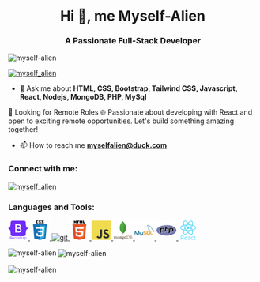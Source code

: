 <h1 align="center">Hi 👋, me Myself-Alien</h1>
<h3 align="center">A Passionate Full-Stack Developer</h3>

<p align="left"> <img src="https://komarev.com/ghpvc/?username=myself-alien&label=Profile%20views&color=0e75b6&style=flat" alt="myself-alien" /> </p>

<p align="left"> <a href="https://twitter.com/myself_alien" target="blank"><img src="https://img.shields.io/twitter/follow/myself_alien?logo=twitter&style=for-the-badge" alt="myself_alien" /></a> </p>


- 💬 Ask me about **HTML, CSS, Bootstrap, Tailwind CSS, Javascript, React, Nodejs, MongoDB, PHP, MySql**

💼 Looking for Remote Roles 🌐
Passionate about developing with React and open to exciting remote opportunities. Let's build something amazing together!

- 📫 How to reach me **myselfalien@duck.com**


<h3 align="left">Connect with me:</h3>
<p align="left">
<a href="https://twitter.com/myself_alien" target="blank"><img align="center" src="https://raw.githubusercontent.com/rahuldkjain/github-profile-readme-generator/master/src/images/icons/Social/twitter.svg" alt="myself_alien" height="30" width="40" /></a>
</p>

<h3 align="left">Languages and Tools:</h3>
<p align="left"> <a href="https://getbootstrap.com" target="_blank" rel="noreferrer"> <img src="https://raw.githubusercontent.com/devicons/devicon/master/icons/bootstrap/bootstrap-plain-wordmark.svg" alt="bootstrap" width="40" height="40"/> </a> <a href="https://www.w3schools.com/css/" target="_blank" rel="noreferrer"> <img src="https://raw.githubusercontent.com/devicons/devicon/master/icons/css3/css3-original-wordmark.svg" alt="css3" width="40" height="40"/> </a> <a href="https://git-scm.com/" target="_blank" rel="noreferrer"> <img src="https://www.vectorlogo.zone/logos/git-scm/git-scm-icon.svg" alt="git" width="40" height="40"/> </a> <a href="https://www.w3.org/html/" target="_blank" rel="noreferrer"> <img src="https://raw.githubusercontent.com/devicons/devicon/master/icons/html5/html5-original-wordmark.svg" alt="html5" width="40" height="40"/> </a> <a href="https://developer.mozilla.org/en-US/docs/Web/JavaScript" target="_blank" rel="noreferrer"> <img src="https://raw.githubusercontent.com/devicons/devicon/master/icons/javascript/javascript-original.svg" alt="javascript" width="40" height="40"/> </a> </a> <a href="https://www.mongodb.com/" target="_blank" rel="noreferrer"> <img src="https://raw.githubusercontent.com/devicons/devicon/master/icons/mongodb/mongodb-original-wordmark.svg" alt="mongodb" width="40" height="40"/> </a> <a href="https://www.mysql.com/" target="_blank" rel="noreferrer"> <img src="https://raw.githubusercontent.com/devicons/devicon/master/icons/mysql/mysql-original-wordmark.svg" alt="mysql" width="40" height="40"/> </a> <a href="https://www.php.net" target="_blank" rel="noreferrer"> <img src="https://raw.githubusercontent.com/devicons/devicon/master/icons/php/php-original.svg" alt="php" width="40" height="40"/> </a> <a href="https://reactjs.org/" target="_blank" rel="noreferrer"> <img src="https://raw.githubusercontent.com/devicons/devicon/master/icons/react/react-original-wordmark.svg" alt="react" width="40" height="40"/> </a> </p>

<p><img align="left" src="https://github-readme-stats.vercel.app/api/top-langs?username=myself-alien&show_icons=true&locale=en&layout=compact" alt="myself-alien" /></p>

<p>&nbsp;<img align="center" src="https://github-readme-stats.vercel.app/api?username=myself-alien&show_icons=true&locale=en" alt="myself-alien" /></p>

<p><img align="center" src="https://github-readme-streak-stats.herokuapp.com/?user=myself-alien&" alt="myself-alien" /></p>
